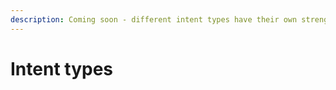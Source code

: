 ```yaml
---
description: Coming soon - different intent types have their own strengths and weaknesses.
---
```


# Intent types

